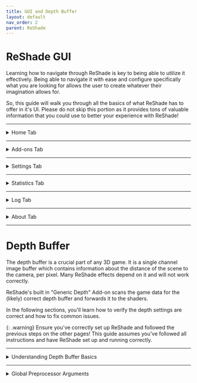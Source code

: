 ```yaml
---
title: GUI and Depth Buffer
layout: default
nav_order: 2
parent: ReShade
---
```


# ReShade GUI

Learning how to navigate through ReShade is key to being able to utilize it effectively. Being able to navigate it with ease and configure specifically what you are looking for allows the user to create whatever their imagination allows for.

So, this guide will walk you through all the basics of what ReShade has to offer in it's UI. Please do not skip this portion as it provides tons of valuable information that you could use to better your experience with ReShade!

---

<details markdown="block" class="details-tree">
<summary>Home Tab</summary>

The "Home" tab in ReShade houses several buttons and menus that you can interact with in order to change the way your game looks, as well as configure specific shaders.

As this tab is one of the most crucial tabs in ReShade for the end user, it can be a bit intricate, but everything that you will need to better utilize each function.

---

# Preset Selection Bar

At the top of the ReShade "Home" menu will be preset selection section bar:

![Current Preset](../images/gui-and-depth/rsui_preset.png){: style="max-width:65%" }

This bar allows the user to select, create, save manually, or configure their preset to auto save once changes are made.

By default, ReShade saves presets in the game directory, in a file called `ReShadePreset.ini`.

---

# Shader List

The area below the preset selection bar is ReShade's shader list:

![Technique List](../images/gui-and-depth/rsui_effectlist.png){: style="max-width:65%" }

This list will provide the user with all of the shaders that is installed for ReShade. If a shader is disabled, there will be a blank square to the left of the shader, and if it's enabled, there will be a check to the left of the shader.

---

# Edit Pre-processor Definitions

Below the shader list will be the "Edit Global Preprocessor Definitions." This button allows you to control aspects of shaders and depth before they are loaded by ReShade:

![Global Pre-processor Definitions](../images/gui-and-depth/rsui_globalpreprocessors.png){: style="max-width:65%" }

---

# Shader Parameters

The area below the shader list and edit pre-processor definitions button is the shader parameter list;

![Effect Parameters](../images/gui-and-depth/rsui_effect_params.png){: style="max-width:65%" }

When you turn on a shader in ReShade, you will be able to see it's exposed parameters to the user here. Any changes to these parameters happen in realtime. So, any changes you make show up right away, letting you see the effect of your changes instantly.

</details>

---

<details markdown="block" class="details-tree">
<summary>Add-ons Tab</summary>

The "Add-ons" Tab is for managing ReShade Add-ons:

![Add-ons Tab](../images/gui-and-depth/rsui_addons_tab.png){: style="max-width:65%" }

Each Add-on adds extra features or improvements to your ReShade shaders. They can offer new effects or tools for tweaking existing ones. "Generic Depth" comes with every install of ReShade, but you can add many more during the install process.

</details>

---

<details markdown="block" class="details-tree">
<summary>Settings Tab</summary>

The "Settings" tab lets you tweak ReShade settings like shader directories, menu access keys, FPS meter configurations, theme settings:

![Settings Tab](../images/gui-and-depth/rsui_settings_tab.png){: style="max-width:65%" }

The dropdowns below detail commonly used options that you can adjust within the "Settings" tab:

---

<details markdown="block" class="details-tree">
<summary>General Menu</summary>

1. Keybindings: 

    * Here, you can set the keybindings for various actions in ReShade, allowing you to customize the controls:

      * Overlay key

      * Effect toggle key

      * Effect reload key

      * Performance mode toggle key

      * Previous preset key

      * Next preset key

2. Input processing:

    * This setting lets users change the default behavior of ReShade's input control:

      * Pass on all input - Allows your game to also receive inputs from your keyboard and mouse, regardless of where they are on the game window.

      * Block input when cursor is on overlay - Allows the game to receive inputs from your keyboard and mouse only when they are off of the ReShade UI.

      * Block all input when overlay is visible (default option) - Disallows the game to receive all inputs from your keyboard and mouse when the ReShade overlay is active.

3. Start-up preset:

    * This argument allows ReShade to utilize a preset to use once your game has started. By default, ReShade loads the last used preset from the user. You can change this behavior by defining a preset file path.

4. Effect and Texture search paths: 

    * These settings allow you to specify where ReShade should look for shader files. You can add multiple directories, and ReShade will search all of them when looking for shaders.

    * The default options are:

      * Effect search paths - `.\ReShade-Shaders\Shaders\**`

      * Texture search paths - `.\ReShade-Shaders\Textures\**`

5. Load only enabled effects:

    * This option ensures that only the shaders enabled in your current ReShade preset are loaded. It can prevent issues with conflicting files/techniques from other shaders and reduce the compile time needed at the start of ReShade.

</details>

---

<details markdown="block" class="details-tree">
<summary>Screenshots Menu</summary>

1. Screenshot key

2. Screenshot path:

    * This option sets the location where ReShade saves screenshots. By default, it's set to `.\`, meaning ReShade will save screenshots in the directory where the ReShade binary `.dll` file is located.

3. Screenshot name:

    * This advanced option lets you specify the naming convention for screenshots. It uses macros to include real-time data in the screenshot name. The available macros are:

        * %AppName% - Current application name.

        * %PresetName% - Name of the applied preset at the moment of the screenshot.

        * %Date% - Current date (in '%s' or seconds format).

          * %DateYear%, %DateMonth%, %DateDay% - Year, month, and day components of the current date.

        * %Time% - Current time (in '%s' or seconds format).

          * %TimeHour%, %TimeMinute%, %TimeSecond%, %TimeMS% - Hour, minute, second, and millisecond components of the current time.

        * %Count% - Number of screenshots taken in the current session.

4. Screenshot format:

    * This option lets you change the file extension and compression processing for your screenshots. The available formats are:

      * Bitmap (*.bmp) - Choose this for a lossless file that's easy to edit but takes up more space. This format isn't ideal for online sharing. If selected, you can enable "Clear alpha channel" to remove the image's transparency layer if shaders support creating alpha channels.

      * Portable Network Graphics (*.png) - Choose this for a lossy file that's almost identical to the original and good for online sharing. This is the default option in ReShade. If selected, you can enable "Clear alpha channel."

      * JPEG (*.jpeg) - Choose this for a compressed file that saves on storage and bandwidth but isn't as close to the original. If selected, you can adjust the compression quality.

5. Save current preset file:

    * This option lets you save the preset used when the screenshot is taken.

6. Save before and after images:

    * This option lets you take two screenshots of the same frame: one without ReShade and one with ReShade.

</details>

---

<details markdown="block" class="details-tree">
<summary>Overlay & Styling</summary>

1. Show screenshot message:

    * This toggle enables or disables the screenshot notification message.

2. Group effect files with tabs instead of a tree:

    * This toggle lets you choose between a tree structure or a grouped structure for shader configuration arguments. While a grouped structure can be more organized, the choice is purely preference-based. By default, this option is off, and the tree structure is used.

</details>

</details>

---

<details markdown="block" class="details-tree">
<summary>Statistics Tab</summary>

![Statistics Tab](../images/gui-and-depth/rsui_stats_tab.png){: style="max-width:65%" }

The "Statistics" Tab, shown in the image, is a great tool for tracking and improving ReShade's performance. It gives detailed info on various aspects of ReShade's operation. All of the data provided for it is invaluable to those developing shaders, and those attempting to help troubleshoot other's issues.

</details>

---

<details markdown="block" class="details-tree">
<summary>Log Tab</summary>

The "Log" Tab is a key tool for monitoring ReShade's operations and troubleshooting issues. It provides a detailed log of ReShade's activities to help you identify where your issues are.

If something seems wrong, it's recommended to share the error text or the entire log file, which is stored in the game directory as `ReShade.log`. However, logs are reset each time the game is restarted. So, remember to share or save logs before restarting your game!

</details>

---

<details markdown="block" class="details-tree">
<summary>About Tab</summary>

The "About" Tab, as shown in the image above, acknowledges and recognizes the work behind ReShade as well as the current version that you are running!

</details>

---

# Depth Buffer

The depth buffer is a crucial part of any 3D game. It is a single channel image buffer which contains information about the distance of the scene to the camera, per pixel. Many ReShade effects depend on it and will not work correctly. 

ReShade's built in "Generic Depth" Add-on scans the game data for the (likely) correct depth buffer and forwards it to the shaders.

In the following sections, you'll learn how to verify the depth settings are correct and how to fix common issues.

{: .warning}
Ensure you've correctly set up ReShade and followed the previous steps on the other pages! This guide assumes you've followed all instructions and have ReShade set up and running correctly.

---

<details markdown="block" class="details-tree">
<summary>Understanding Depth Buffer Basics</summary>

To start, enable the shader "DisplayDepth" This shader is included with all ReShade installs through the ReShade Installer. If you do not have it, you can manually install it from [Crosire's ReShade-Shaders repository](https://github.com/crosire/reshade-shaders/tree/slim/Shaders).

The image below shows what the output **should** look like. The depth buffer is on the right side, the normal buffer (generated from depth) on the left side.

![Depth Buffer Reversed](../images/gui-and-depth/working_depth_output.jpg)

If it looks like above, you're good to go. Otherwise look below for the most common issues and solutions:

---

<details markdown="block" class="details-tree">
<summary>Reversed Depth Buffer</summary>

The image below shows that the "Display Depth" shader has loaded correctly, however, the depth is reversed. 

![Depth Buffer Reversed](../images/gui-and-depth/depth_buffer_reversed_example.png)

---

You can solve this issue by inverting the `RESHADE_DEPTH_INPUT_IS_REVERSED` argument within the "Global Preprocessor Definitions" under the "Home" tab of ReShade. If it is set to 1, set it to 0 and vice versa.

</details>

---

<details markdown="block" class="details-tree">
<summary>Upside Down Depth Buffer</summary>

The image below shows that the "DisplayDepth" shader has loaded correctly, however, the depth output is upside down:

![Depth Buffer Upside Down](../images/gui-and-depth/upside_down_normals.jpg)

You can solve this issue by simply inverting the `RESHADE_DEPTH_INPUT_IS_UPSIDE_DOWN` argument within the "Global Preprocessor Definitions" under the "Home" tab of ReShade. If it is set to 1, set it to 0 and vice versa.

</details>

---

<details markdown="block" class="details-tree">
<summary>Empty Depth Buffer</summary>

If your output resembles **either** of the images below, it lacks data from the "Generic Depth" Add-on:

![Depth Buffer No Data](../images/gui-and-depth/depth_buffer_no_data_example.png)
![Depth Buffer No Data - Reversed](../images/gui-and-depth/depth_buffer_no_data_reversed_example.png)

  * Before proceeding any further, ensure that these anti-aliasing options are disabled within your game:

    * MSAA ANTIALIASING

    * SSAA ANTIALIASING

  FXAA or TXAA are acceptable, as they usually do not clear the depth-buffer information. Note that some games do not mention which AA method they use.

The image shown above is the output of "DisplayDepth" showing no data from "Generic Depth." This means that:

* Your game is not presenting a depth buffer. 

* You have the wrong options configured for "Generic Depth," and your depth buffer selection may be wrong.

* You have the wrong arguments chosen for your global preprocessor definitions.

---

You can absolve this issue simply by toying around with "Generic Depth" in order to get the proper depth buffer active:

  * Try toggling on and off "Copy depth buffer before clear operations" and "Copy depth buffer before fullscreen draw calls"

  * Try selecting the depth buffer with the closest resolution to your game resolution

  * Try selecting the depth buffer with the highest amount of draw calls and verticies.

If at any point you start to see any features in the output that match the scene, re-check the preprocessor definitions.

</details>

---

</details>

---

<details markdown="block" class="details-tree">
<summary>Global Preprocessor Arguments</summary>

This section will provide you with the "Global Preprocessor Definitions" that can be utilized with the ReShade Depth Buffer.

---

<details markdown="block" class="details-tree">
<summary>RESHADE_DEPTH_INPUT_IS_REVERSED</summary>

This preprocessor is used when you can see the normals, but the depth image itself is not visible.

The argument can only be `1` or `0`, so flipping the value for it should solve the problem.

</details>

---

<details markdown="block" class="details-tree">
<summary>RESHADE_DEPTH_INPUT_IS_UPSIDE_DOWN</summary>

This preprocessor is used when the image displayed by the DisplayDepth shader is upside down.

The argument can only be `1` or `0`, so flipping the value for it should solve the problem.

</details>

---

<details markdown="block" class="details-tree">
<summary>RESHADE_DEPTH_INPUT_IS_LOGARITHMIC</summary>

This argument is used when the depth buffer displays numerous waves or "stripes".

Very FEW games actually utilize this, so it's rare that you'll need to toggle or modify this setting.

The argument can only be `1` or `0`, so flipping the value for it should solve the problem.

</details>

---

<details markdown="block" class="details-tree">
<summary>RESHADE_DEPTH_INPUT_X_SCALE and RESHADE_DEPTH_INPUT_Y_SCALE</summary>

These two preprocessors modify the depth buffer size along the X and Y axes.

They work in multiplcations and you can test them in the "DisplayDepth" shader before applying them to the global preprocessors.

</details>

---

<details markdown="block" class="details-tree">
<summary>RESHADE_DEPTH_LINEARIZATION_FAR_PLANE</summary>

This preprocessor will adjust the value of the depth range.

If the depth range is too narrow or wide, based on the visible black to white (close to far) gradient given from the depth in "DisplayDepth", shaders that utilize the depth buffer will not be able to properly account for depth.

The values can be either extremely low or high, so you'll need to experiment to determine the best fit for your specific case.

</details>

</details>